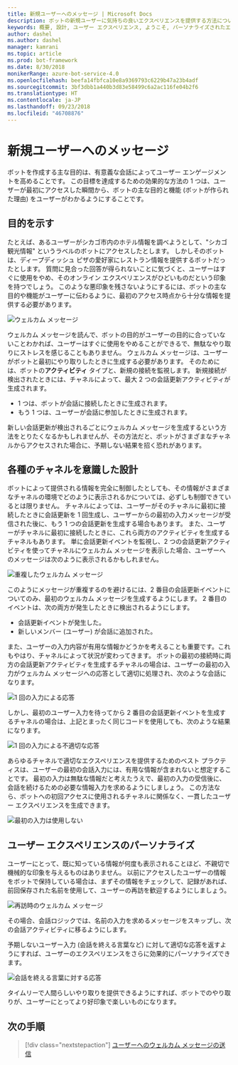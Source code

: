 ```yaml
---
title: 新規ユーザーへのメッセージ | Microsoft Docs
description: ボットの新規ユーザーに気持ちの良いエクスペリエンスを提供する方法について説明します。
keywords: 概要, 設計, ユーザー エクスペリエンス, ようこそ, パーソナライズされたエクスペリエンス
author: dashel
ms.author: dashel
manager: kamrani
ms.topic: article
ms.prod: bot-framework
ms.date: 8/30/2018
monikerRange: azure-bot-service-4.0
ms.openlocfilehash: beefa14fbfca10e8a9369793c6229b47a23b4adf
ms.sourcegitcommit: 3bf3dbb1a440b3d83e58499c6a2ac116fe04b2f6
ms.translationtype: HT
ms.contentlocale: ja-JP
ms.lasthandoff: 09/23/2018
ms.locfileid: "46708876"
---
```

# <a name="welcoming-the-user"></a>新規ユーザーへのメッセージ

ボットを作成する主な目的は、有意義な会話によってユーザー エンゲージメントを高めることです。 この目標を達成するための効果的な方法の 1 つは、ユーザーが最初にアクセスした瞬間から、ボットの主な目的と機能 (ボットが作られた理由) をユーザーがわかるようにすることです。

## <a name="show-your-purpose"></a>目的を示す

たとえば、あるユーザーがシカゴ市内のホテル情報を調べようとして、"シカゴ観光情報" というラベルのボットにアクセスしたとします。 しかしそのボットは、ディープディッシュ ピザの愛好家にレストラン情報を提供するボットだったとします。 質問に見合った回答が得られないことに気づくと、ユーザーはすぐに使用をやめ、そのオンライン エクスペリエンスがひどいものだという印象を持つでしょう。 このような悪印象を残さないようにするには、ボットの主な目的や機能がユーザーに伝わるように、最初のアクセス時点から十分な情報を提供する必要があります。 

![ウェルカム メッセージ](./media/welcome_message.png)

ウェルカム メッセージを読んで、ボットの目的がユーザーの目的に合っていないことわかれば、ユーザーはすぐに使用をやめることができるで、無駄なやり取りにストレスを感じることもありません。
ウェルカム メッセージは、ユーザーがボットと最初にやり取りしたときに生成する必要があります。 そのためには、ボットの**アクティビティ** タイプと、新規の接続を監視します。 新規接続が検出されたときには、チャネルによって、最大 2 つの会話更新アクティビティが生成されます。

- 1 つは、ボットが会話に接続したときに生成されます。
- もう 1 つは、ユーザーが会話に参加したときに生成されます。

新しい会話更新が検出されるごとにウェルカム メッセージを生成するという方法をとりたくなるかもしれませんが、その方法だと、ボットがさまざまなチャネルからアクセスされた場合に、予期しない結果を招く恐れがあります。

## <a name="design-for-different-channels"></a>各種のチャネルを意識した設計

ボットによって提供される情報を完全に制御したとしても、その情報がさまざまなチャネルの環境でどのように表示されるかについては、必ずしも制御できているとは限りません。 チャネルによっては、ユーザーがそのチャネルに最初に接続したときに会話更新を 1 回生成し、ユーザーからの最初の入力メッセージが受信された後に、もう 1 つの会話更新を生成する場合もあります。 また、ユーザーがチャネルに最初に接続したときに、これら両方のアクティビティを生成するチャネルもあります。 単に会話更新イベントを監視し、2 つの会話更新アクティビティを使ってチャネルにウェルカム メッセージを表示した場合、ユーザーへのメッセージは次のように表示されるかもしれません。

![重複したウェルカム メッセージ](./media/double_welcome_message.png)

このようにメッセージが重複するのを避けるには、2 番目の会話更新イベントについてのみ、最初のウェルカム メッセージを生成するようにします。 2 番目のイベントは、次の両方が発生したときに検出されるようにします。
- 会話更新イベントが発生した。
- 新しいメンバー (ユーザー) が会話に追加された。

また、ユーザーの入力内容が有用な情報かどうかを考えることも重要です。これもやはり、チャネルによって状況が変わってきます。 ボットの最初の接続時に両方の会話更新アクティビティを生成するチャネルの場合は、ユーザーの最初の入力がウェルカム メッセージへの応答として適切に処理され、次のような会話になります。

![1 回の入力による応答](./media/single_input_response.png)

しかし、最初のユーザー入力を待ってから 2 番目の会話更新イベントを生成するチャネルの場合は、上記とまったく同じコードを使用しても、次のような結果になります。

![1 回の入力による不適切な応答](./media/single_input_wrong_response.png)

あらゆるチャネルで適切なエクスペリエンスを提供するためのベスト プラクティスは、ユーザーの最初の会話入力には、有用な情報が含まれないと想定することです。 最初の入力は無駄な情報だと考えたうえで、最初の入力の受信後に、会話を続けるための必要な情報入力を求めるようにしましょう。 この方法なら、ボットへの初回アクセスに使用されるチャネルに関係なく、一貫したユーザー エクスペリエンスを生成できます。

![最初の入力は使用しない](./media/no_first_input_response.png)

## <a name="personalize-the-user-experience"></a>ユーザー エクスペリエンスのパーソナライズ

ユーザーにとって、既に知っている情報が何度も表示されることほど、不親切で機械的な印象を与えるものはありません。 以前にアクセスしたユーザーの情報をボットで保持している場合は、まずその情報をチェックして、記録があれば、前回保存された名前を使用して、ユーザーの再訪を歓迎するようにしましょう。 

![再訪時のウェルカム メッセージ](./media/welcome_back.png)

その場合、会話ロジックでは、名前の入力を求めるメッセージをスキップし、次の会話アクティビティに移るようにします。

予期しないユーザー入力 (会話を終える言葉など) に対して適切な応答を返すようにすれば、ユーザーのエクスペリエンスをさらに効果的にパーソナライズできます。

![会話を終える言葉に対する応答](./media/respond_to_exit.png)

タイムリーで人間らしいやり取りを提供できるようにすれば、ボットでのやり取りが、ユーザーにとってより好印象で楽しいものになります。

## <a name="next-steps"></a>次の手順
> [!div class="nextstepaction"]
> [ユーザーへのウェルカム メッセージの送信](bot-builder-send-welcome-message.md)
